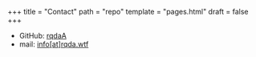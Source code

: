 +++
title = "Contact"
path = "repo"
template = "pages.html"
draft = false
+++

- GitHub: [rqdaA](https://github.com/rqdaA)
- mail:   [info\[at\]rqda.wtf](mailto:rqda.wtf)
